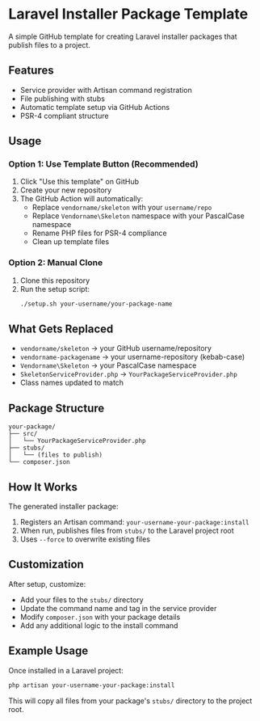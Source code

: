 # Laravel Installer Package Template

A simple GitHub template for creating Laravel installer packages that publish files to a project.

## Features

- Service provider with Artisan command registration
- File publishing with stubs
- Automatic template setup via GitHub Actions
- PSR-4 compliant structure

## Usage

### Option 1: Use Template Button (Recommended)

1. Click "Use this template" on GitHub
2. Create your new repository
3. The GitHub Action will automatically:
   - Replace `vendorname/skeleton` with your `username/repo`
   - Replace `Vendorname\Skeleton` namespace with your PascalCase namespace
   - Rename PHP files for PSR-4 compliance
   - Clean up template files

### Option 2: Manual Clone

1. Clone this repository
2. Run the setup script:
   ```bash
   ./setup.sh your-username/your-package-name
   ```

## What Gets Replaced

- `vendorname/skeleton` → your GitHub username/repository
- `vendorname-packagename` → your username-repository (kebab-case)
- `Vendorname\Skeleton` → your PascalCase namespace
- `SkeletonServiceProvider.php` → `YourPackageServiceProvider.php`
- Class names updated to match

## Package Structure

```
your-package/
├── src/
│   └── YourPackageServiceProvider.php
├── stubs/
│   └── (files to publish)
└── composer.json
```

## How It Works

The generated installer package:

1. Registers an Artisan command: `your-username-your-package:install`
2. When run, publishes files from `stubs/` to the Laravel project root
3. Uses `--force` to overwrite existing files

## Customization

After setup, customize:

- Add your files to the `stubs/` directory
- Update the command name and tag in the service provider
- Modify `composer.json` with your package details
- Add any additional logic to the install command

## Example Usage

Once installed in a Laravel project:

```bash
php artisan your-username-your-package:install
```

This will copy all files from your package's `stubs/` directory to the project root.